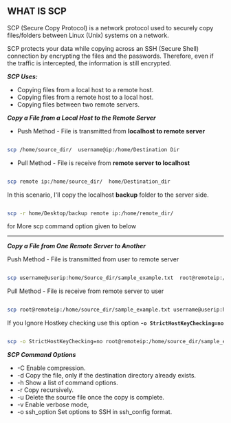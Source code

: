 ## WHAT IS SCP

SCP (Secure Copy Protocol) is a network protocol used to securely copy files/folders between Linux (Unix) systems on a network. 

SCP protects your data while copying across an SSH (Secure Shell) connection by encrypting the files and the passwords. 
Therefore, even if the traffic is intercepted, the information is still encrypted.


_**SCP Uses:**_


 * Copying files from a local host to a remote host.
 * Copying files from a remote host to a local host.
 * Copying files between two remote servers.


_**Copy a File from a Local Host to the Remote Server**_

* Push Method - File is transmitted from **localhost to remote server** 

```bash 

scp /home/source_dir/  username@ip:/home/Destination Dir

```

* Pull Method - File is receive from **remote server to localhost**

```bash

scp remote ip:/home/source_dir/  home/Destination_dir 

```

In this scenario, I'll copy the localhost **backup** folder to the server side.

```bash

scp -r home/Desktop/backup remote ip:/home/remote_dir/

```

for More scp command option given to below

---

_**Copy a File from One Remote Server to Another**_


Push Method - File is transmitted from user to remote server 
 
```bash

scp username@userip:home/Source_dir/sample_example.txt  root@remoteip:/home/Destination_dir/

```
Pull Method - File is receive from remote server to user
 
```bash

scp root@remoteip:/home/source_dir/sample_example.txt username@userip:home/Destination_dir/

```

If you Ignore Hostkey checking use this option **`-o StrictHostKeyChecking=no`**

```bash

scp -o StrictHostKeyChecking=no root@remoteip:/home/source_dir/sample_example.txt username@userip:home/Destination_dir/

```

_**SCP Command Options**_

* -C	Enable compression.
* -d	Copy the file, only if the destination directory already exists.
* -h	Show a list of command options.
* -r	Copy recursively.
* -u	Delete the source file once the copy is complete.
* -v	Enable verbose mode,
* -o ssh_option	Set options to SSH in ssh_config format.



